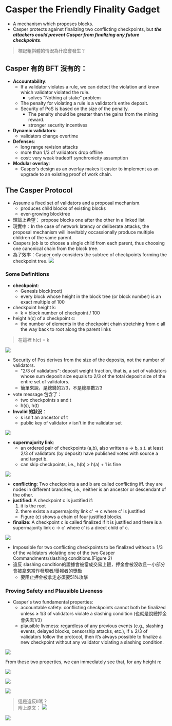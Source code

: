 # Casper the Friendly Finality Gadget
- A mechanism which proposes blocks.
- Casper protects against finalizing two conflicting checkpoints, but **_the attackers could prevent Casper from finalizing any future checkpoints_**.

> 標記粗斜體的情況為什麼會發生？

## Casper 有的 BFT 沒有的：
- **Accountability**: 
	- If a validator violates a rule, we can detect the violation and know which validator violated the rule. 
		- solves "Nothing at stake" problem
	- The penalty for violating a rule is a validator’s entire deposit.
	- Security of PoS is based on the size of the penalty.
		- The penalty should be greater than the gains from the mining reward.
		- stronger security incentives
- **Dynamic validators**:
	- validators change overtime
- **Defenses**:
	- long range revision attacks 
	- more than 1/3 of validators drop offline
	- cost: very weak tradeoff synchronicity assumption
- **Modular overlay**:
	- Casper’s design as an overlay makes it easier to implement as an upgrade to an existing proof of work chain.

## The Casper Protocol
- Assume a fixed set of validators and a proposal mechanism.
	- produces child blocks of existing blocks
	- ever-growing blocktree
- 理論上希望： propose blocks one after the other in a linked list
- 現實中：In the case of network latency or deliberate attacks, the proposal mechanism will inevitably occassionally produce multiple children of the same parent.
- Caspers job is to choose a single child from each parent, thus choosing one canonical chain from the block tree.
- 為了效率：Casper only considers the subtree of checkpoints forming the checkpoint tree.
![](https://i.imgur.com/qfSgL5i.png)


### Some Definitions
- **checkpoint**:
	- Genesis block(root)
	- every block whose height in the block tree (or block number) is an exact multiple of 100
- checkpoint height k:
	- k = block number of checkpoint / 100
- height h\(c\) of a checkpoint c:
	- the number of elements in the checkpoint chain stretching from c all the way back to root along the parent links <br>

> 在這裡 h\(c\) = k

![](https://i.imgur.com/3pxZYJb.png)

- Security of Pos derives from the size of the deposits, not the number of validators.
	- "2/3 of validators": deposit weight fraction, that is, a set of validators whose sum deposit size equals to 2/3 of the total deposit size of the entire set of validators.
	- 簡單來說，是總錢的2/3，不是總票數2/3
- vote message 包含了：
	- two checkpoints s and t
	- h(s), h(t)
- **Invalid 的狀況**：
	- s isn't an ancestor of t
	- public key of validator v isn't in the validator set

![](https://imgur.com/6NsF4C0.png)

- **supermajority link**: 
	- an ordered pair of checkpoints (a,b), also written a → b, s.t. at least 2/3 of validators (by deposit) have published votes with source a and target b.
	- can skip checkpoints, i.e., h(b) > h(a) + 1 is fine

![](https://imgur.com/Oy4uCly.png)

- **conflicting**: Two checkpoints a and b are called conflicting iff. they are nodes in different branches, i.e., neither is an ancestor or descendant of the other.
- **justified**: A checkpoint c is justified if:
	1. it is the root
	2. there exists a supermajority link c' → c where c' is justified
	- Figure (c) shows a chain of four justified blocks. 
- **finalize**: A checkpoint c is called finalized if it is justified and there is a supermajority link c → c' where c' is a direct child of c.

![](https://imgur.com/87TxdJF.png)

- Impossible for two conflicting checkpoints to be finalized without ≥ 1/3 of the validators violating one of the two Casper Commandments/slashing conditions.(Figure 2)
- 違反 slashing condition的證據會被當成交易上鏈，押金會被沒收且一小部分會被拿來當作發現者/舉報者的獎勵
	- 要阻止押金被拿走必須要51%攻擊

### Proving Safety and Plausible Liveness
- Casper's two fundamental properties:
	- accountable safety: conflicting checkpoints cannot both be finalized unless ≥ 1/3 of validators violate a slashing condition (也就是說總押金會失去1/3)
	- plausible liveness: regardless of any previous events (e.g., slashing events, delayed blocks, censorship attacks, etc.), if ≥ 2/3 of validators follow the protocol, then it’s always possible to finalize a new checkpoint without any validator violating a slashing condition.

![](https://imgur.com/uWgH0AL.png)

From these two properties, we can immediately see that, for any height n:

![](https://imgur.com/BMbw0c4.png)

![](https://imgur.com/UEum9nH.png)

![](https://imgur.com/noPdcBS.png)

> 這是違反II嗎？ <br>
> 附上原文：
> ![](https://i.imgur.com/Au16OOX.png)

![](https://i.imgur.com/RbINBYI.png)